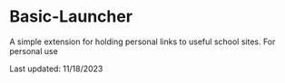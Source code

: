 # Basic-Launcher

A simple extension for holding personal links to useful school sites. For personal use

Last updated: 11/18/2023